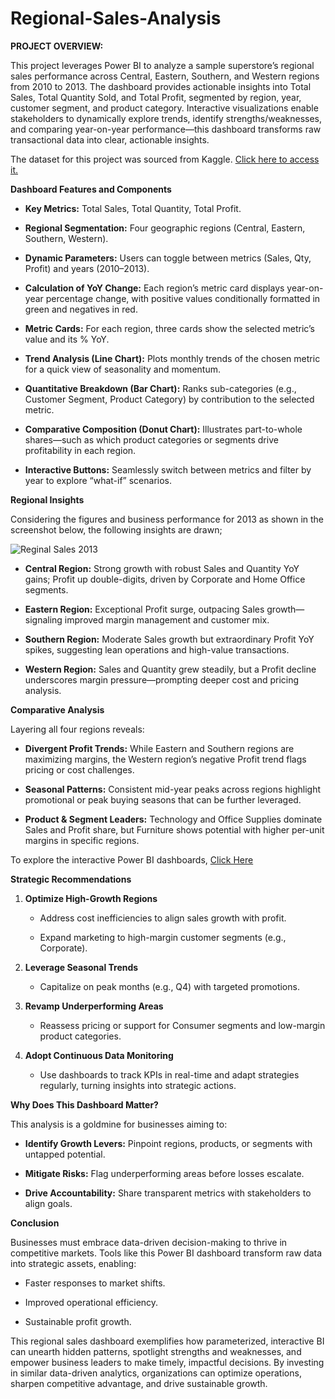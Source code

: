 # Regional-Sales-Analysis

**PROJECT OVERVIEW:**

This project leverages Power BI to analyze a sample superstore’s regional sales performance across Central, Eastern, Southern, and Western regions from 2010 to 2013. The dashboard provides actionable insights into Total Sales, Total Quantity Sold, and Total Profit, segmented by region, year, customer segment, and product category. Interactive visualizations enable stakeholders to dynamically explore trends, identify strengths/weaknesses, and comparing year-on-year performance—this dashboard transforms raw transactional data into clear, actionable insights.

The dataset for this project was sourced from Kaggle. [Click here to access it.](https://www.kaggle.com/datasets/bravehart101/sample-supermarket-dataset)

**Dashboard Features and Components**

- **Key Metrics:** Total Sales, Total Quantity, Total Profit.

- **Regional Segmentation:** Four geographic regions (Central, Eastern, Southern, Western).

- **Dynamic Parameters:** Users can toggle between metrics (Sales, Qty, Profit) and years (2010–2013).

- **Calculation of YoY Change:** Each region’s metric card displays year-on-year percentage change, with positive values conditionally formatted in green and negatives in red.

- **Metric Cards:** For each region, three cards show the selected metric’s value and its % YoY.

- **Trend Analysis (Line Chart):** Plots monthly trends of the chosen metric for a quick view of seasonality and momentum.

- **Quantitative Breakdown (Bar Chart):** Ranks sub-categories (e.g., Customer Segment, Product Category) by contribution to the selected metric.

- **Comparative Composition (Donut Chart):** Illustrates part-to-whole shares—such as which product categories or segments drive profitability in each region.

- **Interactive Buttons:** Seamlessly switch between metrics and filter by year to explore “what-if” scenarios.

**Regional Insights**

Considering the figures and business performance for 2013 as shown in the screenshot below, the following insights are drawn;

![Reginal Sales 2013](https://github.com/user-attachments/assets/79215849-175c-4d14-bef8-a8e2e2248a59)

- **Central Region:** Strong growth with robust Sales and Quantity YoY gains; Profit up double-digits, driven by Corporate and Home Office segments.

- **Eastern Region:** Exceptional Profit surge, outpacing Sales growth—signaling improved margin management and customer mix.

- **Southern Region:** Moderate Sales growth but extraordinary Profit YoY spikes, suggesting lean operations and high-value transactions.

- **Western Region:** Sales and Quantity grew steadily, but a Profit decline underscores margin pressure—prompting deeper cost and pricing analysis.

**Comparative Analysis**

Layering all four regions reveals:

- **Divergent Profit Trends:** While Eastern and Southern regions are maximizing margins, the Western region’s negative Profit trend flags pricing or cost challenges.

- **Seasonal Patterns:** Consistent mid-year peaks across regions highlight promotional or peak buying seasons that can be further leveraged.

- **Product & Segment Leaders:** Technology and Office Supplies dominate Sales and Profit share, but Furniture shows potential with higher per-unit margins in specific regions.

To explore the interactive Power BI dashboards, [Click Here](https://app.powerbi.com/view?r=eyJrIjoiZTZiYjIzNGEtMTI2ZC00NGM4LTkzY2QtNzQ0MjNmOTE1ZDNiIiwidCI6ImRmODY3OWNkLWE4MGUtNDVkOC05OWFjLWM4M2VkN2ZmOTVhMCJ)

**Strategic Recommendations**

1. **Optimize High-Growth Regions**

   - Address cost inefficiencies to align sales growth with profit.

   - Expand marketing to high-margin customer segments (e.g., Corporate).

2. **Leverage Seasonal Trends**

   - Capitalize on peak months (e.g., Q4) with targeted promotions.

3. **Revamp Underperforming Areas**

   - Reassess pricing or support for Consumer segments and low-margin product categories.

4. **Adopt Continuous Data Monitoring**

   - Use dashboards to track KPIs in real-time and adapt strategies regularly, turning insights into strategic actions.

**Why Does This Dashboard Matter?**

This analysis is a goldmine for businesses aiming to:

- **Identify Growth Levers:** Pinpoint regions, products, or segments with untapped potential.

- **Mitigate Risks:** Flag underperforming areas before losses escalate.

- **Drive Accountability:** Share transparent metrics with stakeholders to align goals.

**Conclusion**

Businesses must embrace data-driven decision-making to thrive in competitive markets. Tools like this Power BI dashboard transform raw data into strategic assets, enabling:

- Faster responses to market shifts.

- Improved operational efficiency.

- Sustainable profit growth.

This regional sales dashboard exemplifies how parameterized, interactive BI can unearth hidden patterns, spotlight strengths and weaknesses, and empower business leaders to make timely, impactful decisions. By investing in similar data-driven analytics, organizations can optimize operations, sharpen competitive advantage, and drive sustainable growth.  
